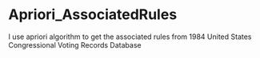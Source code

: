 # Apriori_AssociatedRules
I use apriori algorithm to get the associated rules from 1984 United States Congressional Voting Records Database
